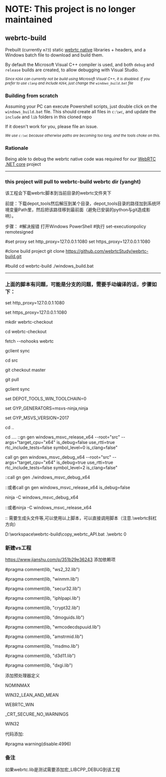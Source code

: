 # NOTE: This project is no longer maintained

## webrtc-build

Prebuilt (currently `m73`) static [webrtc native](https://webrtc.org/native-code/) libraries + headers, and a Windows batch file to download and build them.

By default the Microsoft Visual C++ compiler is used, and both `debug` and `release` builds are created, to allow debugging with Visual Studio. 

<sup>*Since `H264` can currently not be build using Microsoft Visual C++, it is disabled. If you prefer to use `clang` and include `H264`, just change the `windows_build.bat` file*</sup>

### Building from scratch
Assuming your PC can execute Powershell scripts, just double click on the `windows_build.bat` file. This should create all files in `c:\wc`, and update the `include` and `lib` folders in this cloned repo

If it doesn't work for you, please file an issue.

<sup>*We use `c:\wc` because otherwise paths are becoming too long, and the tools choke on this.*</sup>

### Rationale
Being able to debug the webrtc native code was required for our [WebRTC .NET core](https://github.com/WonderMediaProductions/webrtc-dotnet-core) project



------------------------------------------------------------------------------------
### this project will pull to webrtc-build webrtc dir (yanght)

该工程会下载webrtc脚本到当前目录的webrtc文件夹下

前提：下载depot_tools然后解压到某个目录，depot_tools目录的路径加到系统环境变量Path里，然后把该路径移到最前面（避免已安装的python与git造成影响）。

步骤：
#解决报错
打开Windows PowerShell
#执行
set-executionpolicy remotesigned

#set proxy
set http_proxy=127.0.0.1:1080
set https_proxy=127.0.0.1:1080

#clone build project
git clone https://github.com/webrtcStudy/webrtc-build.git

#build
cd webrtc-build
./windows_build.bat

------------------------------------------------------------------------------------

### 上面的脚本有问题，可能是分支的问题，需要手动编译的话，步骤如下：
set http_proxy=127.0.0.1:1080

set https_proxy=127.0.0.1:1080

mkdir webrtc-checkout

cd webrtc-checkout

fetch --nohooks webrtc

gclient sync

cd src

git checkout master

git pull

gclient sync


set DEPOT_TOOLS_WIN_TOOLCHAIN=0

set GYP_GENERATORS=msvs-ninja,ninja

set GYP_MSVS_VERSION=2017

cd ..

cd ..\..
::gn gen windows_msvc_release_x64 --root="src" --args="target_cpu=\"x64\" is_debug=false use_rtti=true rtc_include_tests=false  symbol_level=0 is_clang=false"

call gn gen windows_msvc_debug_x64 --root="src" --args="target_cpu=\"x64\" is_debug=true use_rtti=true rtc_include_tests=false  symbol_level=2 is_clang=false"

::call gn gen ./windows_msvc_debug_x64

::或者call gn gen windows_msvc_release_x64 is_debug=false


ninja -C windows_msvc_debug_x64

::或者ninja -C windows_msvc_release_x64

:: 需要生成头文件等,可以使用以上脚本，可以直接调用脚本（注意.\webrtc斜杠方向）

D:\workspace\webrtc-build\copy_webrtc_API.bat .\webrtc 0

### 新建vs工程
https://www.jianshu.com/p/351b29e36243
添加依赖项

#pragma comment(lib, "ws2_32.lib")

#pragma comment(lib, "winmm.lib")

#pragma comment(lib, "secur32.lib")

#pragma comment(lib, "iphlpapi.lib")

#pragma comment(lib, "crypt32.lib")

#pragma comment(lib, "dmoguids.lib")

#pragma comment(lib, "wmcodecdspuuid.lib")

#pragma comment(lib, "amstrmid.lib")

#pragma comment(lib, "msdmo.lib")

#pragma comment(lib, "d3d11.lib")

#pragma comment(lib, "dxgi.lib")

添加预处理器定义

NOMINMAX

WIN32_LEAN_AND_MEAN

WEBRTC_WIN

_CRT_SECURE_NO_WARNINGS

WIN32


代码添加:

#pragma warning(disable:4996)


### 备注

如果webrtc.lib是测试需要添加宏_LIBCPP_DEBUG到该工程


